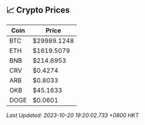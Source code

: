 ## 📈 Crypto Prices

| Coin | Price |
| ---- | ----- |
| BTC | $29989.1248 |
| ETH | $1619.5079 |
| BNB | $214.6953 |
| CRV | $0.4274 |
| ARB | $0.8033 |
| OKB | $45.1633 |
| DOGE | $0.0601 |

_Last Updated: 2023-10-20 19:20:02.733 +0800 HKT_